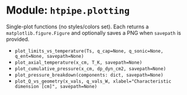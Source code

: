 # Module: `htpipe.plotting`

Single-plot functions (no styles/colors set). Each returns a `matplotlib.figure.Figure` and optionally saves a PNG when `savepath` is provided.

- `plot_limits_vs_temperature(Ts, q_cap=None, q_sonic=None, q_ent=None, savepath=None)`  
- `plot_axial_temperature(x_cm, T_K, savepath=None)`  
- `plot_cumulative_pressure(x_cm, dp_dyn_cm2, savepath=None)`  
- `plot_pressure_breakdown(components: dict, savepath=None)`  
- `plot_Q_vs_geometry(x_vals, q_vals_W, xlabel="Characteristic dimension [cm]", savepath=None)`  
